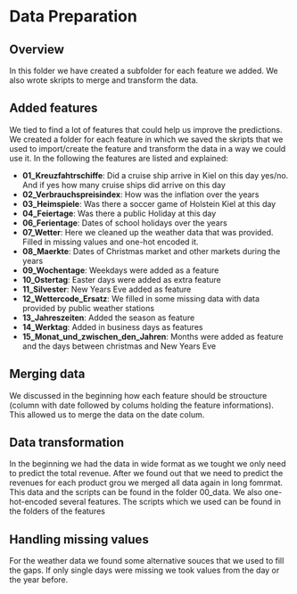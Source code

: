 # Data Preparation


## Overview

In this folder we have created a subfolder for each feature we added. We also wrote skripts to merge and transform the data.

## Added features
We tied to find a lot of features that could help us improve the predictions. We created a folder for each feature in which we saved the skripts that we used to import/create the feature and transform the data in a way we could use it.
In the following the features are listed and explained:
- **01_Kreuzfahtrschiffe**: Did a cruise ship arrive in Kiel on this day yes/no. And if yes how many cruise ships did arrive on this day
- **02_Verbrauchspreisindex**: How was the inflation over the years
- **03_Heimspiele**: Was there a soccer game of Holstein Kiel at this day
- **04_Feiertage**: Was there a public Holiday at this day
- **06_Ferientage**: Dates of school holidays over the years
- **07_Wetter**: Here we cleaned up the weather data that was provided. Filled in missing values and one-hot encoded it.
- **08_Maerkte**: Dates of Christmas market and other markets during the years
- **09_Wochentage**: Weekdays were added as a feature 
- **10_Ostertag**: Easter days were added as extra feature
- **11_Silvester**: New Years Eve added as feature
- **12_Wettercode_Ersatz**: We filled in some missing data with data provided by public weather stations
- **13_Jahreszeiten**: Added the season as feature
- **14_Werktag**: Added in business days as features
- **15_Monat_und_zwischen_den_Jahren**: Months were added as feature and the days between christmas and New Years Eve

## Merging data
We discussed in the beginning how each feature should be stroucture (column with date followed by colums holding the feature informations). This allowed us to merge the data on the date colum.

## Data transformation
In the beginning we had the data in wide format as we tought we only need to predict the total revenue.
After we found out that we need to predict the revenues for each product grou we merged all data again in long fomrmat. This data and the scripts can be found in the folder 00_data.
We also one-hot-encoded several features. The scripts which we used can be found in the folders of the features

## Handling missing values
For the weather data we found some alternative souces that we used to fill the gaps. If only single days were missing we took values from the day or the year before.


